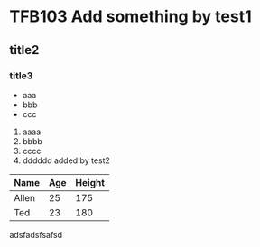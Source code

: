 # TFB103 Add something by test1
## title2
### title3
- aaa
- bbb
- ccc

1. aaaa
2. bbbb
3. cccc
4. dddddd added by test2



Name|Age|Height
----|---|------
Allen|25|175
Ted|23|180

adsfadsfsafsd
